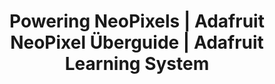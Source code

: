 ---
title: "Powering NeoPixels | Adafruit NeoPixel Überguide | Adafruit Learning System"
url: https://learn.adafruit.com/adafruit-neopixel-uberguide/powering-neopixels#estimating-power-requirements-5-11
image: 1669935234000.png
tags: [""]
description: ""
---